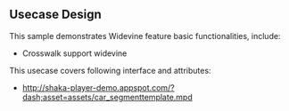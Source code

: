 ## Usecase Design

This sample demonstrates Widevine feature basic functionalities, include:

* Crosswalk support widevine

This usecase covers following interface and attributes:

* http://shaka-player-demo.appspot.com/?dash;asset=assets/car_segmenttemplate.mpd
